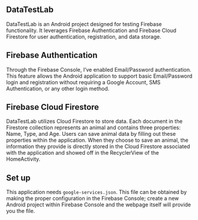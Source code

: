 ## DataTestLab
DataTestLab is an Android project designed for testing Firebase functionality. It leverages Firebase Authentication and Firebase Cloud Firestore for user authentication, registration, and data storage.

## Firebase Authentication
Through the Firebase Console, I’ve enabled Email/Password authentication. This feature allows the Android application to support basic Email/Password login and registration without requiring a Google Account, SMS Authentication, or any other login method.

## Firebase Cloud Firestore
DataTestLab utilizes Cloud Firestore to store data. Each document in the Firestore collection represents an animal and contains three properties: Name, Type, and Age. Users can save animal data by filling out these properties within the application. When they choose to save an animal, the information they provide is directly stored in the Cloud Firestore associated with the application and showed off in the RecyclerView of the HomeActivity.

## Set up
This application needs `google-services.json`. This file can be obtained by making the proper configuration in the Firebase Console; create a new Android project within Firebase Console and the webpage itself will provide you the file.
